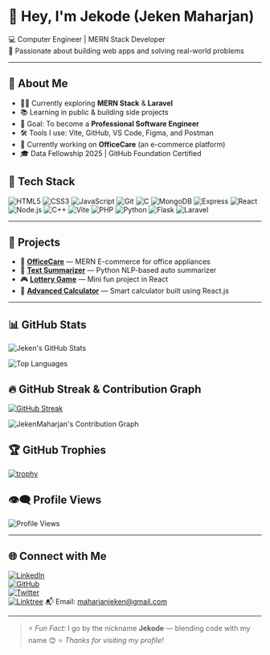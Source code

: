 # 👋 Hey, I'm Jekode (Jeken Maharjan)

💻 Computer Engineer | MERN Stack Developer  
🚀 Passionate about building web apps and solving real-world problems

---

## 💫 About Me

- 🧑‍💻 Currently exploring **MERN Stack** & **Laravel**
- 📚 Learning in public & building side projects
- 🎯 Goal: To become a **Professional Software Engineer**
- 🛠️ Tools I use: Vite, GitHub, VS Code, Figma, and Postman
- 🌱 Currently working on **OfficeCare** (an e-commerce platform)
- 🎓 Data Fellowship 2025 | GitHub Foundation Certified

## 🔧 Tech Stack

![HTML5](https://img.shields.io/badge/-HTML5-black?style=flat-square&logo=html5)
![CSS3](https://img.shields.io/badge/-CSS3-black?style=flat-square&logo=css3)
![JavaScript](https://img.shields.io/badge/-JavaScript-black?style=flat-square&logo=javascript)
![Git](https://img.shields.io/badge/-Git-black?style=flat-square&logo=git)
![C](https://img.shields.io/badge/-C-black?style=flat-square&logo=c)
![MongoDB](https://img.shields.io/badge/-MongoDB-black?style=flat-square&logo=mongodb)
![Express](https://img.shields.io/badge/-Express-black?style=flat-square&logo=express)
![React](https://img.shields.io/badge/-React-black?style=flat-square&logo=react)
![Node.js](https://img.shields.io/badge/-Node.js-black?style=flat-square&logo=node.js)
![C++](https://img.shields.io/badge/-C++-black?style=flat-square&logo=cplusplus)
![Vite](https://img.shields.io/badge/-Vite-black?style=flat-square&logo=vite)
![PHP](https://img.shields.io/badge/-PHP-black?style=flat-square&logo=php)
![Python](https://img.shields.io/badge/-Python-black?style=flat-square&logo=python)
![Flask](https://img.shields.io/badge/-Flask-black?style=flat-square&logo=flask)
![Laravel](https://img.shields.io/badge/-Laravel-black?style=flat-square&logo=laravel)


---

## 🚀 Projects

- 🛒 [**OfficeCare**](https://github.com/JekenMaharjan/OfficeCare) — MERN E-commerce for office appliances  
- 🧠 [**Text Summarizer**](https://github.com/JekenMaharjan/Text-Summarizer) — Python NLP-based auto summarizer  
- 🎮 [**Lottery Game**](https://github.com/JekenMaharjan/LotteryGame) — Mini fun project in React  
- 🔢 [**Advanced Calculator**](https://github.com/JekenMaharjan/AdvancedCalculator) — Smart calculator built using React.js

---

## 📊 GitHub Stats

![Jeken's GitHub Stats](https://github-readme-stats.vercel.app/api?username=JekenMaharjan&show_icons=true&theme=tokyonight)

![Top Languages](https://github-readme-stats.vercel.app/api/top-langs/?username=JekenMaharjan&layout=compact&theme=tokyonight)

## 🔥 GitHub Streak & Contribution Graph

[![GitHub Streak](https://streak-stats.demolab.com?user=JekenMaharjan&theme=radical&date_format=M%20j%5B%2C%20Y%5D)](https://git.io/streak-stats)

![JekenMaharjan's Contribution Graph](https://github-readme-activity-graph.cyclic.app/graph?username=JekenMaharjan&theme=react-dark&hide_border=true)

## 🏆 GitHub Trophies

[![trophy](https://github-profile-trophy.vercel.app/?username=JekenMaharjan&theme=monokai&row=1&margin-w=10&no-frame=true)](https://github.com/ryo-ma/github-profile-trophy)

## 👁‍🗨 Profile Views

![Profile Views](https://komarev.com/ghpvc/?username=JekenMaharjan&label=Profile%20views&color=0e75b6&style=flat)

---

## 🌐 Connect with Me

[![LinkedIn](https://img.shields.io/badge/-LinkedIn-blue?style=flat-square&logo=linkedin)](https://www.linkedin.com/in/jekenmaharjan/)  
[![GitHub](https://img.shields.io/badge/-GitHub-black?style=flat-square&logo=github)](https://github.com/JekenMaharjan)  
[![Twitter](https://img.shields.io/badge/-Twitter-1DA1F2?style=flat-square&logo=twitter)](https://x.com/JekenMaharjan)  
[![Linktree](https://img.shields.io/badge/-Connect-43E660?style=flat-square&logo=linktree&logoColor=white)](https://linktr.ee/JekenMaharjan)
📬 Email: [maharjanjeken@gmail.com](mailto:maharjanjeken@gmail.com)

---

> ⚡ *Fun Fact:* I go by the nickname **Jekode** — blending code with my name 😊
> ⭐️ _Thanks for visiting my profile!_
